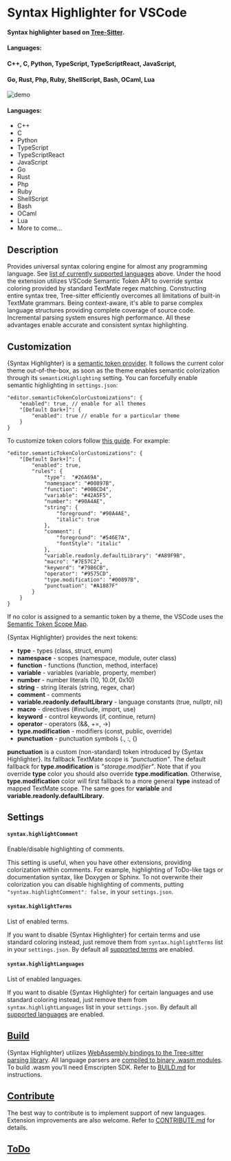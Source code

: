 # Syntax Highlighter for VSCode

#### Syntax highlighter based on [Tree-Sitter](https://tree-sitter.github.io/tree-sitter/).
#### Languages:
#### C++, C, Python, TypeScript, TypeScriptReact, JavaScript,
#### Go, Rust, Php, Ruby, ShellScript, Bash, OCaml, Lua

![demo](https://github.com/EvgeniyPeshkov/syntax-highlighter/raw/master/images/demo.gif)

#### Languages:
* C++
* C
* Python
* TypeScript
* TypeScriptReact
* JavaScript
* Go
* Rust
* Php
* Ruby
* ShellScript
* Bash
* OCaml
* Lua
* More to come...

## Description

Provides universal syntax coloring engine for almost any programming language.
See [list of currently supported languages](#languages) above. Under the hood the
extension utilizes VSCode Semantic Token API to override syntax coloring provided
by standard TextMate regex matching. Constructing entire syntax tree, Tree-sitter
efficiently overcomes all limitations of built-in TextMate grammars. Being
context-aware, it's able to parse complex language structures providing complete
coverage of source code. Incremental parsing system ensures high performance.
All these advantages enable accurate and consistent syntax highlighting.

## Customization

{Syntax Highlighter} is a
[semantic token provider](https://code.visualstudio.com/api/language-extensions/semantic-highlight-guide).
It follows the current color theme out-of-the-box, as soon as the theme
enables semantic colorization through its `semanticHighlighting` setting.
You can forcefully enable semantic highlighting in `settings.json`:

    "editor.semanticTokenColorCustomizations": {
        "enabled": true, // enable for all themes
        "[Default Dark+]": {
            "enabled": true // enable for a particular theme
        }
    }

To customize token colors follow
[this guide](https://code.visualstudio.com/docs/getstarted/themes#_editor-semantic-highlighting).
For example:

    "editor.semanticTokenColorCustomizations": {
        "[Default Dark+]": {
            "enabled": true,
            "rules": {
                "type":  "#26A69A",
                "namespace": "#00897B",
                "function": "#00BCD4",
                "variable": "#42A5F5",
                "number": "#90A4AE",
                "string": {
                    "foreground": "#90A4AE",
                    "italic": true
                },
                "comment": {
                    "foreground": "#546E7A",
                    "fontStyle": "italic"
                },
                "variable.readonly.defaultLibrary": "#A89F9B",
                "macro": "#7E57C2",
                "keyword": "#7986CB",
                "operator": "#9575CD",
                "type.modification": "#00897B",
                "punctuation": "#A1887F"
            }
        }
    }

If no color is assigned to a semantic token by a theme, the VSCode uses the
[Semantic Token Scope Map](https://code.visualstudio.com/api/language-extensions/semantic-highlight-guide#semantic-token-scope-map).

{Syntax Highlighter} provides the next tokens:
* **type** - types (class, struct, enum)
* **namespace** - scopes (namespace, module, outer class)
* **function** - functions (function, method, interface)
* **variable** - variables (variable, property, member)
* **number** - number literals (10, 10.0f, 0x10)
* **string** - string literals (string, regex, char)
* **comment** - comments
* **variable.readonly.defaultLibrary** - language constants (true, nullptr, nil)
* **macro** - directives (#include, import, use)
* **keyword** - control keywords (if, continue, return)
* **operator** - operators (&&, +=, ->)
* **type.modification** - modifiers (const, public, override)
* **punctuation** - punctuation symbols (., :, {)

**punctuation** is a custom (non-standard) token introduced by {Syntax Highlighter}.
Its fallback TextMate scope is *"punctuation"*. The default fallback for
**type.modification** is *"storage.modifier"*. Note that if you override **type**
color you should also override **type.modification**. Otherwise, **type.modification**
color will first fallback to a more general **type** instead of mapped TextMate scope.
The same goes for **variable** and **variable.readonly.defaultLibrary**.

## Settings
#### `syntax.highlightComment`
Enable/disable highlighting of comments.

This setting is useful, when you have other extensions, providing colorization within
comments. For example, highlighting of ToDo-like tags or documentation syntax, like
Doxygen or Sphinx. To not overwrite their colorization you can disable highlighting of
comments, putting `"syntax.highlightComment": false,` in your `settings.json`.

#### `syntax.highlightTerms`
List of enabled terms.

If you want to disable {Syntax Highlighter} for certain terms and use standard
coloring instead, just remove them from `syntax.highlightTerms` list in your
`settings.json`. By default all [supported terms](https://github.com/EvgeniyPeshkov/syntax-highlighter/blob/master/(#customization)) are enabled.

#### `syntax.highlightLanguages`
List of enabled languages.

If you want to disable {Syntax Highlighter} for certain languages and use standard
coloring instead, just remove them from `syntax.highlightLanguages` list in your
`settings.json`. By default all [supported languages](https://github.com/EvgeniyPeshkov/syntax-highlighter/blob/master/(#languages)) are enabled.

## [Build](https://github.com/EvgeniyPeshkov/syntax-highlighter/blob/master/BUILD.md)

{Syntax Highlighter} utilizes
[WebAssembly bindings to the Tree-sitter parsing library](https://github.com/tree-sitter/tree-sitter/tree/master/lib/binding_web).
All language parsers are
[compiled to binary .wasm modules](https://github.com/tree-sitter/tree-sitter/tree/master/lib/binding_web#generate-wasm-language-files).
To build .wasm you'll need Emscripten SDK. Refer to [BUILD.md](https://github.com/EvgeniyPeshkov/syntax-highlighter/blob/master/BUILD.md) for instructions.

## [Contribute](https://github.com/EvgeniyPeshkov/syntax-highlighter/blob/master/CONTRIBUTING.md)

The best way to contribute is to implement support of new languages. Extension
improvements are also welcome. Refer to [CONTRIBUTE.md](https://github.com/EvgeniyPeshkov/syntax-highlighter/blob/master/CONTRIBUTE.md) for details.

## [ToDo](https://github.com/EvgeniyPeshkov/syntax-highlighter/blob/master/TODO.md)

